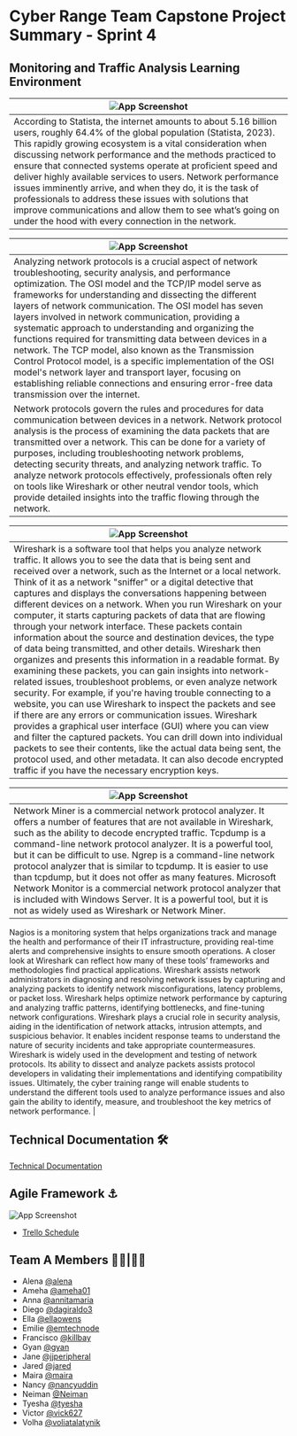 
# Cyber Range Team Capstone Project Summary - Sprint 4

## Monitoring and Traffic Analysis Learning Environment




|  ![App Screenshot](https://drive.google.com/uc?export=view&id=1G93WxGk2hq7BFgHSf-T5jOqpiimsGY5U)  |
| ----------------------- |
| According to Statista, the internet amounts to about 5.16 billion users, roughly 64.4% of the global population (Statista, 2023). This rapidly growing ecosystem is a vital consideration when discussing network performance and the methods practiced to ensure that connected systems operate at proficient speed and deliver highly available services to users. Network performance issues imminently arrive, and when they do, it is the task of professionals to address these issues with solutions that improve communications and allow them to see what’s going on under the hood with every connection in the network.  |




| ![App Screenshot](https://drive.google.com/uc?export=view&id=1-rgwpWJswAtWfkEPf8QrMZgZPs-ITEJB) |
| ----------------------- |
| Analyzing network protocols is a crucial aspect of network troubleshooting, security analysis, and performance optimization. The OSI model and the TCP/IP model serve as frameworks for understanding and dissecting the different layers of network communication. The OSI model has seven layers involved in network communication, providing a systematic approach to understanding and organizing the functions required for transmitting data between devices in a network. The TCP model, also known as the Transmission Control Protocol model, is a specific implementation of the OSI model's network layer and transport layer, focusing on establishing reliable connections and ensuring error-free data transmission over the internet.
|  Network protocols govern the rules and procedures for data communication between devices in a network. Network protocol analysis is the process of examining the data packets that are transmitted over a network. This can be done for a variety of purposes, including troubleshooting network problems, detecting security threats, and analyzing network traffic. To analyze network protocols effectively, professionals often rely on tools like Wireshark or other neutral vendor tools, which provide detailed insights into the traffic flowing through the network. |



| ![App Screenshot](https://drive.google.com/uc?export=view&id=1TWXg3iOei8HX9zHkOWQPeKKa-oED9fJe) |
| ----------------------- |
| Wireshark is a software tool that helps you analyze network traffic. It allows you to see the data that is being sent and received over a network, such as the Internet or a local network. Think of it as a network "sniffer" or a digital detective that captures and displays the conversations happening between different devices on a network. When you run Wireshark on your computer, it starts capturing packets of data that are flowing through your network interface. These packets contain information about the source and destination devices, the type of data being transmitted, and other details. Wireshark then organizes and presents this information in a readable format. By examining these packets, you can gain insights into network-related issues, troubleshoot problems, or even analyze network security. For example, if you're having trouble connecting to a website, you can use Wireshark to inspect the packets and see if there are any errors or communication issues. Wireshark provides a graphical user interface (GUI) where you can view and filter the captured packets. You can drill down into individual packets to see their contents, like the actual data being sent, the protocol used, and other metadata. It can also decode encrypted traffic if you have the necessary encryption keys. |






| ![App Screenshot](https://drive.google.com/uc?export=view&id=1FkwLsVcBhtZw1DmmKt9hBjg_EC03LLUu) |
| ----------------------- |
| Network Miner is a commercial network protocol analyzer. It offers a number of features that are not available in Wireshark, such as the ability to decode encrypted traffic. Tcpdump is a command-line network protocol analyzer. It is a powerful tool, but it can be difficult to use. Ngrep is a command-line network protocol analyzer that is similar to tcpdump. It is easier to use than tcpdump, but it does not offer as many features. Microsoft Network Monitor is a commercial network protocol analyzer that is included with Windows Server. It is a powerful tool, but it is not as widely used as Wireshark or Network Miner. 
Nagios is a monitoring system that helps organizations track and manage the health and performance of their IT infrastructure, providing real-time alerts and comprehensive insights to ensure smooth operations.
A closer look at Wireshark can reflect how many of these tools’ frameworks and methodologies find practical applications. Wireshark assists network administrators in diagnosing and resolving network issues by capturing and analyzing packets to identify network misconfigurations, latency problems, or packet loss. Wireshark helps optimize network performance by capturing and analyzing traffic patterns, identifying bottlenecks, and fine-tuning network configurations. Wireshark plays a crucial role in security analysis, aiding in the identification of network attacks, intrusion attempts, and suspicious behavior. It enables incident response teams to understand the nature of security incidents and take appropriate countermeasures. Wireshark is widely used in the development and testing of network protocols. Its ability to dissect and analyze packets assists protocol developers in validating their implementations and identifying compatibility issues.
Ultimately, the cyber training range will enable students to understand the different tools used to analyze performance issues and also gain the ability to identify, measure, and troubleshoot the key metrics of network performance. |



## Technical Documentation 🛠 

[Technical Documentation](https://docs.google.com/document/d/1JYtjJIoogxSxhwCsEMSxx-QWECzdaHew/edit?usp=share_link&ouid=114435178493746117340&rtpof=true&sd=true)



## Agile Framework ⚓ 


![App Screenshot](https://drive.google.com/uc?export=view&id=1UZ2ub6Mt6ahBHGO8412nd-HqowT7NnA-)


- [Trello Schedule](https://drive.google.com/file/d/1Gdm3-zY-ZLdxohawuOLpexN5H7eZlep_/view?usp=share_link)

## Team A Members 👩‍💻|👨‍💻
- Alena [@alena](https://www.github.com/)
- Ameha [@ameha01](https://github.com/orgs/cybertrainingrange/people/ameha01)
- Anna [@annitamaria](https://github.com/orgs/cybertrainingrange/people/ANNITAMARIA)
- Diego [@dagiraldo3](https://github.com/orgs/cybertrainingrange/people/dagiraldo3)
- Ella [@ellaowens](https://github.com/ellaowens)
- Emilie [@emtechnode](https://github.com/emtechnode)
- Francisco [@killbay](https://github.com/orgs/cybertrainingrange/people/killbay)
- Gyan [@gyan](https://www.github.com/octokatherine)
- Jane [@jjperipheral](https://github.com/jjperipheral)
- Jared [@jared](https://www.github.com/)
- Maira [@maira](https://www.github.com/)
- Nancy [@nancyuddin](https://github.com/nancyuddin)
- Neiman [@Neiman](https://github.com/orgs/cybertrainingrange/people/bull-in-the-heather)
- Tyesha [@tyesha](https://www.github.com/)
- Victor [@vick627](https://github.com/orgs/cybertrainingrange/people/vick627)
- Volha [@voliatalatynik](https://github.com/orgs/cybertrainingrange/people/voliatalatynik)
